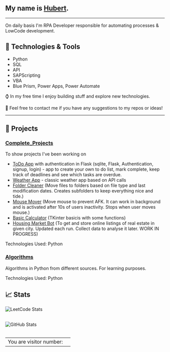 
## My name is [Hubert](https://alekup24.github.io/).
  
---

On daily basis I'm RPA Developer responsible for automating processes & LowCode development. 

## :wrench: Technologies & Tools

- Python
- SQL
- API
- SAPScripting
- VBA
- Blue Prism, Power Apps, Power Automate

:watch: In my free time I enjoy building stuff and explore new technologies.

:bookmark_tabs: Feel free to contact me if you have any suggestions to my repos or ideas!

---

## :rocket: Projects

### [Complete_Projects](https://github.com/AlekUp24/Complete_Projects)
To show projects I've been working on
- [ToDo App](https://github.com/AlekUp24/Flask_Authentication_App) with authentication in Flask (sqlite, Flask, Authentication, signup, login) - app to create your own to do list, mark complete, keep track of deadlines and see which tasks are overdue.
- [Weather App](https://github.com/AlekUp24/Flask_Weather_App) - classic weather app based on API calls
- [Folder Cleaner](https://github.com/AlekUp24/Complete_Projects/blob/main/FolderCleanerTool.py) (Move files to folders based on file type and last modification dates. Creates subfolders to keep everything nice and tide.)
- [Mouse Mover](https://github.com/AlekUp24/Complete_Projects/blob/main/MouseMover.py) (Move mouse to prevent AFK. It can work in background and is activated after 10s of users inactivity. Stops when user moves mouse.)
- [Basic Calculator](https://github.com/AlekUp24/Complete_Projects/blob/main/calculatorBasic.py) (TKinter basicis with some functions)
- [Housing Market Bot](https://github.com/AlekUp24/Complete_Projects/blob/main/WebScraping%20Selenium/HousingMarketBot.py) (To get and store online listings of real estate in given city. Updated each run. Collect data to analyse it later. WORK IN PROGRESS)


Technologies Used: Python

### [Algorithms](https://github.com/AlekUp24/Algorithms)
Algorithms in Python from different sources. For learning purposes.

Technologies Used: Python

## :chart_with_upwards_trend: Stats

  ![LeetCode Stats](https://leetcard.jacoblin.cool/AlekUp24?theme=dark&font=Amiko)</br></br>
  
  ![GitHub Stats](https://github-readme-streak-stats.herokuapp.com/?user=AlekUp24&theme=dark)</br></br>

  <table>
  <tr>
    <td>You are visitor number: </td>
    <td><img src="https://profile-counter.glitch.me/akelup24/count.svg" alt="" /></td>
  </tr>
</table>
